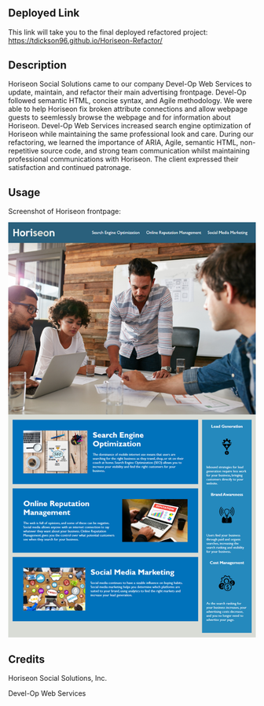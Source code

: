 # <Horiseon-Refactor>
## Deployed Link

This link will take you to the final deployed refactored project: https://tdickson96.github.io/Horiseon-Refactor/ 

## Description

Horiseon Social Solutions came to our company Devel-Op Web Services to update, maintain, and refactor their main advertising frontpage. Devel-Op followed semantic HTML, concise syntax, and Agile methodology. We were able to help Horiseon fix broken attribute connections and allow webpage guests to seemlessly browse the webpage and for information about Horiseon. Devel-Op Web Services increased search engine optimization of Horiseon while maintaining the same professional look and care. During our refactoring, we learned the importance of ARIA, Agile, semantic HTML, non-repetitive source code, and strong team communication whilst maintaining professional communications with Horiseon. The client expressed their satisfaction and continued patronage. 

## Usage

Screenshot of Horiseon frontpage:

![Alt text](./Assets/images/01-html-css-git-homework-demo.png)

## Credits

Horiseon Social Solutions, Inc.

Devel-Op Web Services